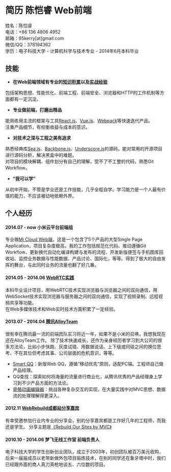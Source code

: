 # 简历 陈恺睿 Web前端

姓名：陈恺睿  
电话：+86 136 4806 4952  
邮箱：95kerry[at]gmail.com  
微信/QQ：378194362  
学历：电子科技大学 - 计算机科学与技术专业 - 2014年6月本科毕业

## 技能

* **在Web前端领域有专业的[知识积累](http://book.douban.com/people/kerrychen95/collect)以及[实战经验](https://github.com/kerryChen95/resume/blob/master/works.md)**

包括架构思想、性能优化、前端工程、前端安全、浏览器和HTTP的工作机制等方面都有一定沉淀。

* **专业做前端，打磨出精品**

能熟练用主流的框架与工具[React.js](http://facebook.github.io/react/)、[Vue.js](http://vuejs.org/)、[Webpack](http://webpack.github.io/)等快速迭代产品。  
注重产品细节，有权衡收益与成本的意识。

* **对技术之深与工程之美有追求**

熟悉经典库[Sea.js](https://github.com/kerryChen95/blog/issues/6)、[Backbone.js](https://github.com/jashkenas/backbone)、[Underscore.js](https://github.com/jashkenas/underscore)的源码，能对常用的开源项目进行源码分析，解决黑盒中的难题。  
对项目的模块解耦、组件划分有自己的理解，受不了不工整的代码，熟悉Git Workflow。

* **“我可以学”**

从初中开始，不管是学业还是工作技能，几乎全程自学。学习能力是一个人最有价值的能力，不应该被动地依赖外界。

## 个人经历

#### 2014.07 - now 小米云平台前端组

专业做[Mi Cloud Web端](https://i.mi.com/)，这是一个包含了5个产品的大型Single Page Application，项目复杂度极高，我的工作包括规范化代码、推动遵循Git Workflow、更新换代自动化编译构建与发布的流程、开发新版便签与手机图库回收站、监控业务数据与性能数据、产品讨论、国际化，等等。得到了极大的自由发挥的舞台，与此同时业务的流量也翻了好几番。

#### 2014.05 - 2014.06 [WebRTC实践](https://github.com/kerryChen95/webRTC-practice)

本科毕业设计项目，用WebRTC技术实现浏览器与浏览器之间的双向通信，用WebSocket技术实现浏览器与服务器之间的双向通信，实现了视频录制、远程视频共享等功能。  
在Web多媒体技术和Web实时技术方面积累了一定经验。

#### 2013.07 - 2014.04 [腾讯AlloyTeam](http://www.alloyteam.com/about/)

很有幸在腾讯最一流的前端团队实习将近一年，如果不是小米的召唤，我想我现在还在AlloyTeam工作。
除了技术快速成长，还作为亲身经历者学习到大公司的很多方法论，比如小步快跑、灰度试错、用数据说话、上下级或同级之间的换位思考、不在其位但考虑其事、公司层面的危机意识，等等。

* [Smart QQ](http://w.qq.com/)：新版Web QQ，遵循“移动优先”原则，适配PC端。工程师自己做产品经理。
* QQ查找：探索如何将海量的流量进行商业化，从腾讯优秀的产品经理身上学习到不少产品方面的方法论。
* [骨骼动画编辑器](https://github.com/kerryChen95/boneAnimationEditor)：挑战各种复杂交互的实现，在大量实践中对MVC思想、数据流的处理理解得更深入。

#### 2012.11 [WebRebuild成都站分享嘉宾](http://t.qq.com/p/t/152484111920670)

有幸受邀参加行业内专业的分享会，别的分享嘉宾都是工作好几年的工程师，而我还是学生。
分享主题是[《Rebuild Our Sites by MVC》](https://github.com/kerryChen95/rebuild-our-sites-by-MVC)

#### 2010.10 - 2014.06 梦飞无线工作室 前端负责人

电子科技大学的学生创新创业团队，成立于2003年，初创团队被百万美元收购，后来一届届成员以老带新做外包项目锻炼技术，在别的同学还在象牙塔中时，我们已经跟外面的商人真刀真枪地谈五、六位数的项目。
